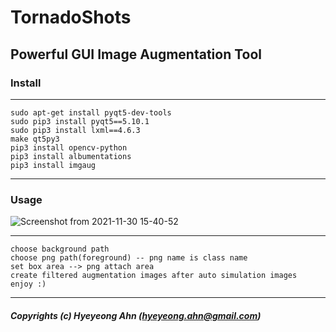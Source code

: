 # TornadoShots

Powerful GUI Image Augmentation Tool
------------------------------------

### Install

--------------------------------------

    sudo apt-get install pyqt5-dev-tools
    sudo pip3 install pyqt5==5.10.1
    sudo pip3 install lxml==4.6.3
    make qt5py3
    pip3 install opencv-python
    pip3 install albumentations
    pip3 install imgaug
    
--------------------------------------

### Usage
![Screenshot from 2021-11-30 15-40-52](https://user-images.githubusercontent.com/57393395/143998333-36091520-19e7-4fe3-bd80-64c1fe0834de.png)


--------------------------------------------

    choose background path
    choose png path(foreground) -- png name is class name
    set box area --> png attach area
    create filtered augmentation images after auto simulation images 
    enjoy :)

--------------------------------------------


##### Copyrights (c) Hyeyeong Ahn (hyeyeong.ahn@gmail.com)
